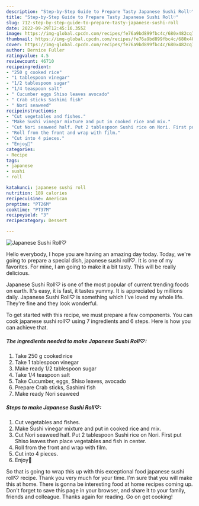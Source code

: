 ```yaml
---
description: "Step-by-Step Guide to Prepare Tasty Japanese Sushi Roll♡"
title: "Step-by-Step Guide to Prepare Tasty Japanese Sushi Roll♡"
slug: 712-step-by-step-guide-to-prepare-tasty-japanese-sushi-roll
date: 2022-09-29T12:45:16.355Z
image: https://img-global.cpcdn.com/recipes/fe76a9bd899fbc4c/680x482cq70/japanese-sushi-roll♡-recipe-main-photo.jpg
thumbnail: https://img-global.cpcdn.com/recipes/fe76a9bd899fbc4c/680x482cq70/japanese-sushi-roll♡-recipe-main-photo.jpg
cover: https://img-global.cpcdn.com/recipes/fe76a9bd899fbc4c/680x482cq70/japanese-sushi-roll♡-recipe-main-photo.jpg
author: Bernice Fuller
ratingvalue: 4.5
reviewcount: 46710
recipeingredient:
- "250 g cooked rice"
- "1 tablespoon vinegar"
- "1/2 tablespoon sugar"
- "1/4 teaspoon salt"
- " Cucumber eggs Shiso leaves avocado"
- " Crab sticks Sashimi fish"
- " Nori seaweed"
recipeinstructions:
- "Cut vegetables and fishes."
- "Make Sushi vinegar mixture and put in cooked rice and mix."
- "Cut Nori seaweed half. Put 2 tablespoon Sushi rice on Nori. First put Shiso leaves then place vegetables and fish in center."
- "Roll from the front and wrap with film."
- "Cut into 4 pieces."
- "Enjoy🍱"
categories:
- Recipe
tags:
- japanese
- sushi
- roll

katakunci: japanese sushi roll 
nutrition: 189 calories
recipecuisine: American
preptime: "PT26M"
cooktime: "PT37M"
recipeyield: "3"
recipecategory: Dessert

---
```



![Japanese Sushi Roll♡](https://img-global.cpcdn.com/recipes/fe76a9bd899fbc4c/680x482cq70/japanese-sushi-roll♡-recipe-main-photo.jpg)

Hello everybody, I hope you are having an amazing day today. Today, we're going to prepare a special dish, japanese sushi roll♡. It is one of my favorites. For mine, I am going to make it a bit tasty. This will be really delicious.

Japanese Sushi Roll♡ is one of the most popular of current trending foods on earth. It's easy, it is fast, it tastes yummy. It is appreciated by millions daily. Japanese Sushi Roll♡ is something which I've loved my whole life. They're fine and they look wonderful.




To get started with this recipe, we must prepare a few components. You can cook japanese sushi roll♡ using 7 ingredients and 6 steps. Here is how you can achieve that.

<!--inarticleads1-->

##### The ingredients needed to make Japanese Sushi Roll♡:

1. Take 250 g cooked rice
1. Take 1 tablespoon vinegar
1. Make ready 1/2 tablespoon sugar
1. Take 1/4 teaspoon salt
1. Take  Cucumber, eggs, Shiso leaves, avocado
1. Prepare  Crab sticks, Sashimi fish
1. Make ready  Nori seaweed




<!--inarticleads2-->

##### Steps to make Japanese Sushi Roll♡:

1. Cut vegetables and fishes.
1. Make Sushi vinegar mixture and put in cooked rice and mix.
1. Cut Nori seaweed half. Put 2 tablespoon Sushi rice on Nori. First put Shiso leaves then place vegetables and fish in center.
1. Roll from the front and wrap with film.
1. Cut into 4 pieces.
1. Enjoy🍱




So that is going to wrap this up with this exceptional food japanese sushi roll♡ recipe. Thank you very much for your time. I'm sure that you will make this at home. There is gonna be interesting food at home recipes coming up. Don't forget to save this page in your browser, and share it to your family, friends and colleague. Thanks again for reading. Go on get cooking!
